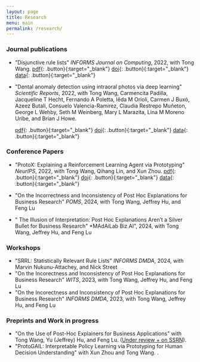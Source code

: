 ```yaml
---
layout: page
title: Research
menu: main
permalink: /research/
---
```

### Journal publications

- "Disjunctive rule lists" *INFORMS Journal on Computing*, 2022, with Tong Wang.
  [pdf](https://pubsonline.informs.org/doi/full/10.1287/ijoc.2022.1242){: .button}{:target="_blank"} [doi](https://doi.org/10.1287/ijoc.2022.1242){: .button}{:target="_blank"} [data](https://zenodo.org/record/6954927){: .button}{:target="_blank"}


- "Dental anomaly detection using intraoral photos via deep learning" *Scientific Reports*, 2022, with Tong Wang, Carmencita Padilla, Jacqueline T Hecht, Fernando A Poletta, Iêda M Orioli, Carmen J Buxó, Azeez Butali, Consuelo Valencia-Ramirez, Claudia Restrepo Muñeton, George L Wehby, Seth M Weinberg, Mary L Marazita, Lina M Moreno Uribe, and Brian J Howe. 

  [pdf](https://www.nature.com/articles/s41598-022-15788-1.pdf){: .button}{:target="_blank"} [doi](https://doi.org/10.1038/s41598-022-17668-0){: .button}{:target="_blank"} [data](https://github.com/rrags/DentalAnomalyDetector){: .button}{:target="_blank"}

### Conference Papers
- "ProtoX: Explaining a Reinforcement Learning Agent via Prototyping" *NeurIPS*, 2022, with Tong Wang, Qihang Lin, and Xun Zhou.
  [pdf](https://arxiv.org/pdf/2211.03162){: .button}{:target="_blank"} [doi](https://doi.org/10.48550/arXiv.2211.03162){: .button}{:target="_blank"} [data](https://github.com/rrags/ProtoX_NeurIPS){: .button}{:target="_blank"}

- "On the Incorrectness and Inconsistency of Post Hoc Explanations for Business Research" *POMS*, 2024, with Tong Wang, Jeffrey Hu, and Feng Lu
- " The Illusion of Interpretation: Post Hoc Explanations Aren’t a Silver Bullet for Business Research" *MAdAiLab Biz AI", 2024, with Tong Wang, Jeffrey Hu, and Feng Lu

### Workshops
- "SRRL: Statistically Relevant Rule Lists" *INFORMS DMDA*, 2024, with Marvin Nukunu-Attachey, and Nick Street
- "On the Incorectness and Inconsistency of Post Hoc Explanations for Business Research" *WITS*, 2023, with Tong Wang, Jeffrey Hu, and Feng Lu
- "On the Incorectness and Inconsistency of Post Hoc Explanations for Business Research" *INFORMS DMDA*, 2023, with Tong Wang, Jeffrey Hu, and Feng Lu

### Preprints and Work in progress 
- "On the Use of Post-Hoc Explainers for Business Applications" with Tong Wang, Yu (Jeffrey) Hu, and Feng Lu. ([Under review + on SSRN](https://papers.ssrn.com/sol3/papers.cfm?abstract_id=4915307)).
- "ProtoGAIL: Interpretable Policy Learning via Prototyping for Human Decision Understanding" with Xun Zhou and Tong Wang. . 

